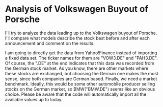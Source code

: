 # Analysis of Volkswagen Buyout of Porsche

I'll try to analyze the data leading up to the Volkswagen buyout of Porsche. I'll compare what models describe the stock best before and after each announcement 
and comment on the results.

I am going to directly get the data from Yahoo!Finance instead of importing a fixed data set. The ticker names for them are "VOW3.DE" and "PAH3.DE". 
Of course, the ".DE" at the end indicates that this data was recorded from the German stock market. As you know, there are other markets where these stocks 
are exchanged, but choosing the German one makes the most sense, since both companies are German based. Finally, we need a market benchmark. Ideally, 
this would be some other automobile producer selling stocks on the German market, so BMW("BMW.DE") seems like an obvious choice. Please be aware that the 
code will automatically import all the available values up to today.
